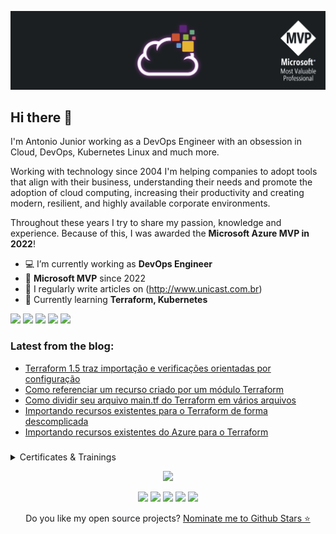 <p align="center">
<img src="assets/images/banner.png">
</p>

## Hi there 👋

I'm Antonio Junior working as a DevOps Engineer with an obsession in Cloud, DevOps, Kubernetes Linux and much more.

Working with technology since 2004 I'm helping companies to adopt tools that align with their business, understanding their needs and promote the adoption of cloud computing, increasing their productivity and creating modern, resilient, and highly available corporate environments.

Throughout these years I try to share my passion, knowledge and experience. Because of this, I was awarded the **Microsoft Azure MVP in 2022**!

-   💻 I’m currently working as **DevOps Engineer**
-   🏅 **Microsoft MVP** since 2022
-   📝 I regularly write articles on (http://www.unicast.com.br)
-   🌱 Currently learning **Terraform, Kubernetes**

<div> 
  <a href="https://www.linkedin.com/in/antoniocarlosjr" target="_blank"><img src="https://img.shields.io/badge/-LinkedIn-%230077B5?style=fflat&logo=linkedin&logoColor=white" target="_blank"></a>
  <a href="http://www.unicast.com.br/" target="_blank"><img src="https://img.shields.io/badge/-Website%2fBlog-blue?style=flat&logo=website&logoColor=white&link="_blank"></a> 
  <a href="https://discord.gg/S6zFKGA7hg" target="_blank"><img src="https://img.shields.io/badge/Discord-7289DA?style=flat&logo=discord&logoColor=white" target="_blank"></a> 
  <a href= "https://www.youtube.com/channel/UCYpdjQbbkBQpDWI1rapkVUA" target="_blank"><img src="https://img.shields.io/badge/YouTube-FF0000?style=flat&logo=youtube&logoColor=white" target="_blank"></a>
  <a href="https://www.instagram.com/unicastlab/" target="_blank"><img src="https://img.shields.io/badge/Instagram-E4405F?style=flat&logo=instagram&logoColor=white" target="_blank"></a>
</div>

### Latest from the blog:

<!-- Unicast:START -->
- [Terraform 1.5 traz importação e verificações orientadas por configuração](https://unicast.com.br/posts/terraform-1-5-traz-importacao-e-verificacoes-orientadas-por-configuracao/)
- [Como referenciar um recurso criado por um módulo Terraform](https://unicast.com.br/posts/como-referenciar-um-recurso-criado-por-um-modulo-terraform/)
- [Como dividir seu arquivo main.tf do Terraform em vários arquivos](https://unicast.com.br/posts/como-dividir-seu-arquivo-maintf-do-terraform-em-varios-arquivos/)
- [Importando recursos existentes para o Terraform de forma descomplicada](https://unicast.com.br/posts/importando-recursos-existentes-para-o-terraform-de-forma-descomplicada/)
- [Importando recursos existentes do Azure para o Terraform](https://unicast.com.br/posts/importando-recursos-existentes-do-azure-para-o-terraform/)
<!-- Unicast:END -->

###

<details>
  <summary> Certificates & Trainings</summary>

<!--START_SECTION:badges-->
[![2023 Microsoft Most Valuable Professional (MVP)](https://images.credly.com/size/96x96/images/5c687ffb-7ab6-4fd5-bf8c-14f0178acd21/image.png)](http://www.credly.com/badges/743e2a8e-690c-4276-8a71-86984ef441b0 "2023 Microsoft Most Valuable Professional (MVP)")
[![CKA: Certified Kubernetes Administrator](https://images.credly.com/size/96x96/images/8b8ed108-e77d-4396-ac59-2504583b9d54/cka_from_cncfsite__281_29.png)](http://www.credly.com/badges/69134fdf-e47d-43e1-bc1e-d28cb067e9e2 "CKA: Certified Kubernetes Administrator")
[![Microsoft Certified: Azure Support Engineer for Connectivity Specialty](https://images.credly.com/size/96x96/images/963586bb-5903-400b-9b0a-33ebcf7f4313/image.png)](http://www.credly.com/badges/fc1ee3d8-1da3-4637-ad75-ceaa6cf49e20 "Microsoft Certified: Azure Support Engineer for Connectivity Specialty")
[![Microsoft Certified Trainer 2023-2024](https://images.credly.com/size/96x96/images/fd6bb2af-2f05-4d9b-a23e-39f8e309a82d/image.png)](http://www.credly.com/badges/c1f8b14b-0ad8-4016-bfe5-815daa01663f "Microsoft Certified Trainer 2023-2024")
[![Intermediate for Istio by Solo.io](https://images.credly.com/size/96x96/images/7a5401a6-01eb-4f48-bbcd-9a227fdff361/image.png)](http://www.credly.com/badges/0e6b433f-aae5-4f85-8fc3-5f2240ec7496 "Intermediate for Istio by Solo.io")
[![Microsoft Certified: DevOps Engineer Expert](https://images.credly.com/size/96x96/images/c3ab66f8-5d59-4afa-a6c2-0ba30a1989ca/CERT-Expert-DevOps-Engineer-600x600.png)](http://www.credly.com/badges/a42a4f07-7ec6-45b1-bac8-e1d8e3c6bec9 "Microsoft Certified: DevOps Engineer Expert")
[![AZ-400: Designing and Implementing Microsoft DevOps Solutions](https://images.credly.com/size/96x96/images/107e2eb6-f394-40eb-83d2-d8c9b7d34555/exam-az400-600x600.png)](http://www.credly.com/badges/f9984e7a-aae5-473e-b1fc-dda674778437 "AZ-400: Designing and Implementing Microsoft DevOps Solutions")
[![KCNA: Kubernetes and Cloud Native Associate](https://images.credly.com/size/96x96/images/f28f1d88-428a-47f6-95b5-7da1dd6c1000/KCNA_badge.png)](http://www.credly.com/badges/71b9bc65-7c23-4de6-95ab-c09a267c8c6c "KCNA: Kubernetes and Cloud Native Associate")
[![HashiCorp Certified: Terraform Associate (002)](https://images.credly.com/size/96x96/images/99289602-861e-4929-8277-773e63a2fa6f/image.png)](http://www.credly.com/badges/17ea91fb-5cc7-4632-be32-5d53173fd57d "HashiCorp Certified: Terraform Associate (002)")
[![Microsoft Certified Trainer 2022-2023](https://images.credly.com/size/96x96/images/bb4156e4-c2e1-4399-b03c-af6feb7a6cc4/image.png)](http://www.credly.com/badges/7e20dbe9-7efe-478f-a144-7ea7223f7551 "Microsoft Certified Trainer 2022-2023")
[![Microsoft Certified: Azure Network Engineer Associate](https://images.credly.com/size/96x96/images/c3a2e51d-7984-48cc-a4cb-88d4e8487037/azure-network-engineer-associate-600x600.png)](http://www.credly.com/badges/78aeccca-b405-4395-a24e-38e7ada3a7d2 "Microsoft Certified: Azure Network Engineer Associate")
[![Microsoft Certified: Azure Administrator Associate](https://images.credly.com/size/96x96/images/336eebfc-0ac3-4553-9a67-b402f491f185/azure-administrator-associate-600x600.png)](http://www.credly.com/badges/4766ec7f-0144-4ea6-a7da-029a250d8b43 "Microsoft Certified: Azure Administrator Associate")
[![Microsoft Certified: Azure Security Engineer Associate](https://images.credly.com/size/96x96/images/1ad16b6f-2c71-4a2e-ae74-ec69c4766039/azure-security-engineer-associate600x600.png)](http://www.credly.com/badges/e513a374-2ca1-47da-861e-932e6ceb3e69 "Microsoft Certified: Azure Security Engineer Associate")
[![Microsoft Certified: Azure Virtual Desktop Specialty](https://images.credly.com/size/96x96/images/ea009208-e2d6-432e-bbf6-d34d28b0835f/azure-virtual-desktop-specialty-600x600.png)](http://www.credly.com/badges/08ffe26e-3ae3-40fa-8624-6cbe6e3aa828 "Microsoft Certified: Azure Virtual Desktop Specialty")
[![Microsoft Certified: Security, Compliance, and Identity Fundamentals](https://images.credly.com/size/96x96/images/fc1352af-87fa-4947-ba54-398a0e63322e/security-compliance-and-identity-fundamentals-600x600.png)](http://www.credly.com/badges/c20046cd-5fa1-446c-ae7e-8b54ce8e9b04 "Microsoft Certified: Security, Compliance, and Identity Fundamentals")
[![Microsoft Certified: Azure Solutions Architect Expert](https://images.credly.com/size/96x96/images/987adb7e-49be-4e24-b67e-55986bd3fe66/azure-solutions-architect-expert-600x600.png)](http://www.credly.com/badges/e37a5456-d33a-4e98-a254-5d378d60bd79 "Microsoft Certified: Azure Solutions Architect Expert")
[![AZ-304: Microsoft Azure Architect Design](https://images.credly.com/size/96x96/images/bfdff01e-a9dd-41fc-9301-8a90585c19bb/EXAM-Expert-AZ-304-600x600.png)](http://www.credly.com/badges/2b535715-812c-4c79-acea-cec5873f9551 "AZ-304: Microsoft Azure Architect Design")
[![MCE: Microsoft Certified Educator](https://images.credly.com/size/96x96/images/54f7ea40-48bc-4217-b398-b81bae6de175/MCE.png)](http://www.credly.com/badges/b1d94119-57db-4c18-b803-3fde2c126d80 "MCE: Microsoft Certified Educator")
[![Microsoft Certified Trainer 2021-2022](https://images.credly.com/size/96x96/images/a6ea4416-4f34-4a85-bc24-eb3fe32fd241/MCT-Microsoft_Certified_Trainer-600x600.png)](http://www.credly.com/badges/c25a1fcb-fcaf-4e96-a830-d48e522b1c6b "Microsoft Certified Trainer 2021-2022")
[![AZ-303: Microsoft Azure Architect Technologies](https://images.credly.com/size/96x96/images/285339cc-675a-4b1a-bdd9-283868af2fc8/EXAM-Expert-AZ-303-600x600.png)](http://www.credly.com/badges/668f0958-a9b6-459c-9f91-518e84064a25 "AZ-303: Microsoft Azure Architect Technologies")
[![Microsoft Certified: Azure Data Fundamentals](https://images.credly.com/size/96x96/images/70eb1e3f-d4de-4377-a062-b20fb29594ea/azure-data-fundamentals-600x600.png)](http://www.credly.com/badges/9bdcea22-28cc-439a-818b-39158d747eef "Microsoft Certified: Azure Data Fundamentals")
[![ITIL 4 ® Foundation](https://images.credly.com/size/96x96/images/8b943c4b-c186-4e9f-84aa-004322b76eed/image.png)](http://www.credly.com/badges/c8892691-66bd-4b42-b0b8-56f7e5a2af17 "ITIL 4 ® Foundation")
[![Oracle Cloud Infrastructure 2019 Cloud Operations Certified Associate](https://images.credly.com/size/96x96/images/501ca080-9df7-4f25-9a22-567e91142d12/09_Associate_OCI_Cloud_Operations_2019.png)](http://www.credly.com/badges/35147390-01d9-4aa1-b785-0bc58268190b "Oracle Cloud Infrastructure 2019 Cloud Operations Certified Associate")
[![Oracle Cloud Infrastructure 2019 Certified Architect Professional](https://images.credly.com/size/96x96/images/1b9e2535-31dc-405d-8c05-ee2a53d50477/11_OCI_Architect_Professional_2019.png)](http://www.credly.com/badges/16ca495a-87cc-4b6d-8c94-a6aa355bf4a3 "Oracle Cloud Infrastructure 2019 Certified Architect Professional")
[![AWS Certified Cloud Practitioner](https://images.credly.com/size/96x96/images/00634f82-b07f-4bbd-a6bb-53de397fc3a6/image.png)](http://www.credly.com/badges/84466036-ce4b-4660-94ff-be85ddd7e0b8 "AWS Certified Cloud Practitioner")
[![Oracle Cloud Infrastructure 2019 Certified Architect Associate](https://images.credly.com/size/96x96/images/a0c90a95-7b12-4b51-a8a5-59887be2c399/08_Associate_OCI_Architect_2019.png)](http://www.credly.com/badges/aca6bd90-2988-44b2-92be-2d1fbe4f3467 "Oracle Cloud Infrastructure 2019 Certified Architect Associate")
[![Oracle Cloud Infrastructure Foundations 2020 Certified Associate](https://images.credly.com/size/96x96/images/697cf123-74b0-4356-9055-9973471d26d6/03_Oracle_Cloud_Infrastructure_Foundations_Associate.png)](http://www.credly.com/badges/50c68c57-99cb-4db7-903f-6d1be7bf9c46 "Oracle Cloud Infrastructure Foundations 2020 Certified Associate")
[![JNCIA x 5](https://images.credly.com/size/96x96/images/1971e2f3-b53d-4c15-af70-79ed979c4c93/M_01_asso_5A.png)](http://www.credly.com/badges/0a42bb2d-7a89-46e3-b150-e701c2aea01e "JNCIA x 5")
[![Juniper Networks Certified Associate, Security (JNCIA-SEC)](https://images.credly.com/size/96x96/images/c61cfe43-7e75-4636-818d-88b47e9a2b4c/L_01_asso_JNCIA-SEC.png)](http://www.credly.com/badges/90ccd76d-41bc-453a-93ae-49bc8b56835e "Juniper Networks Certified Associate, Security (JNCIA-SEC)")
[![Juniper Networks Certified Associate, Automation and DevOps (JNCIA-DevOps)](https://images.credly.com/size/96x96/images/ad30282b-5a30-4202-a05c-9c6f4f751595/L_01_asso_JNCIA-DevOps.png)](http://www.credly.com/badges/ee5ac392-97b7-42d9-b2c3-f007208c2626 "Juniper Networks Certified Associate, Automation and DevOps (JNCIA-DevOps)")
[![Microsoft Certified: Azure Fundamentals](https://images.credly.com/size/96x96/images/be8fcaeb-c769-4858-b567-ffaaa73ce8cf/image.png)](http://www.credly.com/badges/25353b6e-a7aa-498a-994d-f69047bb9824 "Microsoft Certified: Azure Fundamentals")
[![MTA: Networking Fundamentals - Certified 2019](https://images.credly.com/size/96x96/images/0c79e2b7-b5b7-4fcb-a3c0-1a5cc9b93f18/MTA-Networking-Fundamentals-2019.png)](http://www.credly.com/badges/f8fde9ee-611a-468f-ad3e-6d14eb96df11 "MTA: Networking Fundamentals - Certified 2019")
[![JNCIA x 3](https://images.credly.com/size/96x96/images/d9f1f414-d4a5-4ef9-96f8-26e3ada93583/M_01_asso_3A.png)](http://www.credly.com/badges/05bce861-d98c-4271-a773-848c661f7d88 "JNCIA x 3")
[![Juniper Networks Certified Associate, Design (JNCIA-Design)](https://images.credly.com/size/96x96/images/fc3921b5-3f3e-4869-b55b-ddb94249c0bb/image.png)](http://www.credly.com/badges/89c3eb1c-1aba-48d8-8dfa-74c23906d158 "Juniper Networks Certified Associate, Design (JNCIA-Design)")
[![Juniper Networks Certified Associate, Cloud (JNCIA-Cloud)](https://images.credly.com/size/96x96/images/746fd41e-5653-4624-b7f8-eaa4b8645e78/L_01_asso_JNCIA-Cloud.png)](http://www.credly.com/badges/74eee0e9-b078-45ef-8fdd-8e3ccd112c3d "Juniper Networks Certified Associate, Cloud (JNCIA-Cloud)")
[![Juniper Networks Certified Associate, Junos (JNCIA-Junos)](https://images.credly.com/size/96x96/images/115e08d1-6b0c-40b2-aa15-5906022f4db0/L_01_asso_JNCIA-Junos.png)](http://www.credly.com/badges/62399ff7-8234-4a8f-a699-333517f6ede6 "Juniper Networks Certified Associate, Junos (JNCIA-Junos)")
<!--END_SECTION:badges-->

</details>

<p align='center'>
 <a href="https://github.com/asilvajunior">
 <img height="170em" src="https://github-readme-stats.vercel.app/api?username=asilvajunior&show_icons=true&theme=dracula&include_all_commits=true&count_private=true"/>
</p>

<p align="center">
 <a href="AZURE"><img src="https://img.shields.io/badge/-Microsoft%20Azure-2C6CFB?style=flat&logo=MicrosoftAzure&logoColor=white"></a>
 <a href="LINUX"><img src="https://img.shields.io/badge/-Linux-FCC624?style=flat&logo=linux&logoColor=000000"></a>
 <a href="DEBIAN"><img src="https://img.shields.io/badge/Debian-D70A53?style=flat&logo=debian&logoColor=000000"></a>
 <a href="KUBERNETES"><img src="https://img.shields.io/badge/kubernetes-%23326ce5.svg?style=flat&logo=kubernetes&logoColor=3C93FF"></a>
 <a href="TERRAFORM"><img src="https://img.shields.io/badge/terraform-%235835CC.svg?style=flat&logo=terraform&logoColor=white"></a>
</p>

 <p align='center'>
  Do you like my open source projects? <a href='https://stars.github.com/nominate/'>Nominate me to Github Stars ⭐</a>
</p>


